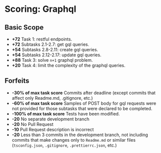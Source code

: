 # Scoring: Graphql

## Basic Scope
- **+72** Task 1: restful endpoints.
- **+72** Subtasks 2.1-2.7: get gql queries.
- **+54** Subtasks 2.8-2.11: create gql queries.
- **+54** Subtasks 2.12-2.17: update gql queries.
- **+88** Task 3: solve `n+1` graphql problem.
- **+20** Task 4: limit the complexity of the graphql queries.

## Forfeits
- **-30% of max task score** Commits after deadline (except commits that affect only Readme.md, .gitignore, etc.)
- **-60% of max task score** Samples of POST body for gql requests were not provided for those subtasks that were declared to be completed.
- **-100% of max task score** Tests have been modified.
- **-20** No separate development branch
- **-20** No Pull Request
- **-10** Pull Request description is incorrect
- **-20** Less than 3 commits in the development branch, not including commits that make changes only to `Readme.md` or similar files (`tsconfig.json`, `.gitignore`, `.prettierrc.json`, etc.)
